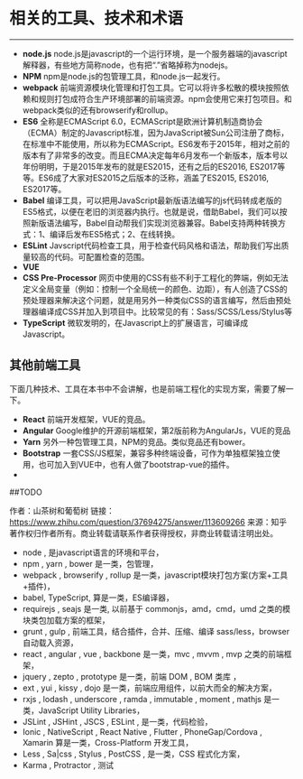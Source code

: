 # 相关的工具、技术和术语
----


* **node.js** node.js是javascript的一个运行环境，是一个服务器端的javascript解释器，有些地方简称node，也有把“.”省略掉称为nodejs。
* **NPM** npm是node.js的包管理工具，和node.js一起发行。
* **webpack** 前端资源模块化管理和打包工具。它可以将许多松散的模块按照依赖和规则打包成符合生产环境部署的前端资源。npm会使用它来打包项目。和webpack类似的还有browserify和rollup。
* **ES6** 全称是ECMAScript 6.0，ECMAScript是欧洲计算机制造商协会（ECMA）制定的Javascript标准，因为JavaScript被Sun公司注册了商标，在标准中不能使用，所以称为ECMAScript。ES6发布于2015年，相对之前的版本有了非常多的改变。而且ECMA决定每年6月发布一个新版本，版本号以年份明明，于是2015年发布的就是ES2015，还有之后的ES2016, ES2017等等。ES6成了大家对ES2015之后版本的泛称，涵盖了ES2015, ES2016, ES2017等。
* **Babel** 编译工具，可以把用JavaScript最新版语法编写的js代码转成老版的ES5格式，以便在老旧的浏览器内执行。也就是说，借助Babel，我们可以按照新版语法编写，Babel自动帮我们实现浏览器兼容。Babel支持两种转换方式：1、编译后发布ES5格式；2、在线转换。
* **ESLint** Javscript代码检查工具，用于检查代码风格和语法，帮助我们写出质量较高的代码。可配置检查的范围。
* **VUE**
* **CSS Pre-Processor** 网页中使用的CSS有些不利于工程化的弊端，例如无法定义全局变量（例如：控制一个全局统一的颜色、边距），有人创造了CSS的预处理器来解决这个问题，就是用另外一种类似CSS的语言编写，然后由预处理器编译成CSS并加入到项目中。比较常见的有：Sass/SCSS/Less/Stylus等
* **TypeScript** 微软发明的，在Javascript上的扩展语言，可编译成Javascript。

## 其他前端工具

下面几种技术、工具在本书中不会讲解，也是前端工程化的实现方案，需要了解一下。

* **React** 前端开发框架，VUE的竞品。
* **Angular** Google维护的开源前端框架，第2版前称为AngularJs，VUE的竞品
* **Yarn** 另外一种包管理工具，NPM的竞品。类似竞品还有bower。
* **Bootstrap** 一套CSS/JS框架，兼容多种终端设备，可作为单独框架独立使用，也可加入到VUE中，也有人做了bootstrap-vue的插件。
* 


##TODO

作者：山茶树和葡萄树
链接：https://www.zhihu.com/question/37694275/answer/113609266
来源：知乎
著作权归作者所有。商业转载请联系作者获得授权，非商业转载请注明出处。

- node , 是javascript语言的环境和平台，
- npm , yarn , bower 是一类，包管理，
- webpack , browserify , rollup 是一类，javascript模块打包方案(方案+工具+插件)，
- babel, TypeScript, 算是一类，ES编译器，
- requirejs , seajs 是一类, 以前基于 commonjs，amd，cmd，umd 之类的模块类包加载方案的框架，
- grunt , gulp , 前端工具，结合插件，合并、压缩、编译 sass/less，browser 自动载入资源，
- react , angular , vue , backbone 是一类，mvc , mvvm , mvp 之类的前端框架，
- jquery , zepto , prototype 是一类，前端 DOM , BOM 类库 ，
- ext , yui , kissy , dojo 是一类，前端应用组件，以前大而全的解决方案，
- rxjs , lodash , underscore , ramda , immutable ,  moment , mathjs 是一类，JavaScript Utility Libraries，
- JSLint , JSHint , JSCS , ESLint , 是一类，代码检验，
- Ionic , NativeScript , React Native , Flutter , PhoneGap/Cordova , Xamarin 算是一类，Cross-Platform 开发工具，
- Less , Sa|css , Stylus , PostCSS , 是一类，CSS 程式化方案，
- Karma , Protractor , 测试
